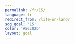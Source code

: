 ```yaml
---
permalink: /fr/15/
language: fr
redirect_from: /life-on-land/
sdg_goal: '15'
color: '#56c02b'
layout: goal
---
```


